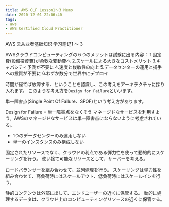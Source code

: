 ```yaml
---
title: AWS CLF Lesson1〜3 Memo
date: 2020-12-01 22:06:40
tags:
- aws
- AWS Certified Cloud Practitioner
---
```

AWS 云从业者基础知识 学习笔记1 〜 3
<!--more-->
AWSクラウドコンピューティングの６つのメリットは試験に出る内容：
1.固定費(設備投資費)が柔軟な変動費へ
2.スケールによる大きなコストメリット
3.キャパシティ予測が不要に
4.速度と俊敏性の向上
5.データセンターの運用と捕手への投資が不要に
6.わずか数分で世界中にデプロイ

時間が経てば故障する、ということを認識し、この考えをアーキテクチャに採り入れます。
このような考え方を`Design for Failure`といいます。

単一障害点(Single Point Of Failure、SPOF)という考え方があります。

Design for Failure = 単一障害点をなくそう
マネージドなサービスを利用すよう。AWSのマネージドなサービスは単一障害点にならないように考慮されている。
- 1つのデータセンターのみ運用しない
- 単一のインスタンスのみ構成しない

固定されたリソースでなく、クラウドの利点である弾力性を使って動的的にスケーリングを行う。
使い捨て可能なリソースとして、サーバーを考える。

ロードバランサーを組み合わせて、並列処理を行う。
スケーリングは弾力性を組み合わせて、高負荷時にはスケールアウト、低負荷時にはスケールインを行う。

静的コンテンツは外部に出して、エンドユーザーの近くに保管する。
動的に処理するデータは、クラウド上のコンピューティングリソースの近くに保管する。

